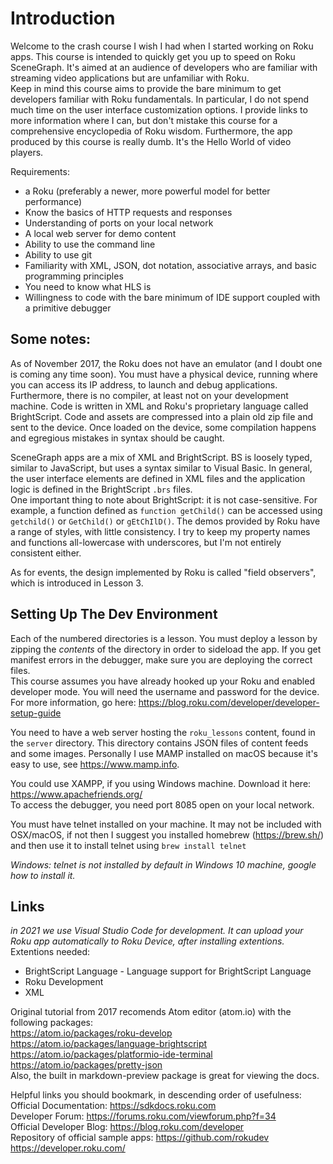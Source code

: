# Introduction
Welcome to the crash course I wish I had when I started working on Roku apps.  This course is intended to quickly get you up to speed on Roku SceneGraph. It's aimed at an audience of developers who are familiar with streaming video applications but are unfamiliar with Roku.  
Keep in mind this course aims to provide the bare minimum to get developers familiar with Roku fundamentals.  In particular, I do not spend much time on the user interface customization options. 
I provide links to more information where I can, but don't mistake this course for a comprehensive encyclopedia of Roku wisdom. Furthermore, the app produced by this course is really dumb. It's the Hello World of video players.

Requirements:
- a Roku (preferably a newer, more powerful model for better performance)
- Know the basics of HTTP requests and responses
- Understanding of ports on your local network
- A local web server for demo content
- Ability to use the command line
- Ability to use git
- Familiarity with XML, JSON, dot notation, associative arrays, and basic programming principles
- You need to know what HLS is
- Willingness to code with the bare minimum of IDE support coupled with a primitive debugger

## Some notes:  
As of November 2017, the Roku does not have an emulator (and I doubt one is coming any time soon).  You must have a physical device, running where you can access its IP address, to launch and debug applications. Furthermore, there is no compiler, at least not on your development machine. Code is written in XML and Roku's proprietary language called BrightScript. Code and assets are compressed into a plain old zip file and sent to the device. Once loaded on the device, some compilation happens and egregious mistakes in syntax should be caught.  

SceneGraph apps are a mix of XML and BrightScript. BS is loosely typed, similar to JavaScript, but uses a syntax similar to Visual Basic. In general, the user interface elements are defined in XML files and the application logic is defined in the BrightScript `.brs` files.  
One important thing to note about BrightScript: it is not case-sensitive. For example, a function defined as `function getChild()` can be accessed using `getchild()` or `GetChild()` or `gEtChIlD()`. The demos provided by Roku have a range of styles, with little consistency. I try to keep my property names and functions all-lowercase with underscores, but I'm not entirely consistent either.  

As for events, the design implemented by Roku is called "field observers", which is introduced in Lesson 3.  

## Setting Up The Dev Environment
Each of the numbered directories is a lesson. You must deploy a lesson by zipping the _contents_ of the directory in order to sideload the app. If you get manifest errors in the debugger, make sure you are deploying the correct files.  
This course assumes you have already hooked up your Roku and enabled developer mode. You will need the username and password for the device.  
For more information, go here: https://blog.roku.com/developer/developer-setup-guide  

You need to have a web server hosting the `roku_lessons` content, found in the `server` directory. This directory contains JSON files of content feeds and some images. Personally I use MAMP installed on macOS because it's easy to use, see https://www.mamp.info.  

You could use XAMPP, if you using Windows machine. Download it here: https://www.apachefriends.org/           
To access the debugger, you need port 8085 open on your local network.  

You must have telnet installed on your machine. It may not be included with OSX/macOS, if not then I suggest you installed homebrew (https://brew.sh/) and then use it to install telnet using `brew install telnet`  

_Windows: telnet is not installed by default in Windows 10 machine, google how to install it._

## Links

_in 2021 we use Visual Studio Code for development. It can upload your Roku app automatically to Roku Device, after installing extentions._
Extentions needed: 
- BrightScript Language - Language support for BrightScript Language
- Roku Development
- XML

Original tutorial from 2017 recomends Atom editor (atom.io) with the following packages:  
https://atom.io/packages/roku-develop  
https://atom.io/packages/language-brightscript  
https://atom.io/packages/platformio-ide-terminal  
https://atom.io/packages/pretty-json  
Also, the built in markdown-preview package is great for viewing the docs.  

Helpful links you should bookmark, in descending order of usefulness:  
Official Documentation: https://sdkdocs.roku.com  
Developer Forum: https://forums.roku.com/viewforum.php?f=34  
Official Developer Blog: https://blog.roku.com/developer  
Repository of official sample apps: https://github.com/rokudev  
https://developer.roku.com/  
